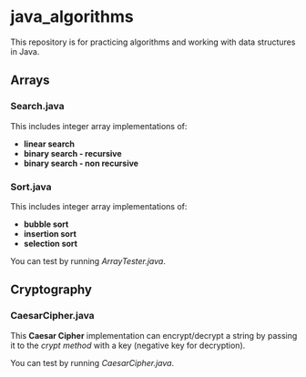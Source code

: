 # java_algorithms

This repository is for practicing algorithms and working with data structures in Java.

## Arrays

### Search.java
This includes integer array implementations of:
- **linear search**
- **binary search - recursive**
- **binary search - non recursive**

### Sort.java
This includes integer array implementations of:
- **bubble sort**
- **insertion sort**
- **selection sort**


You can test by running *ArrayTester.java*.

## Cryptography

### CaesarCipher.java

This **Caesar Cipher** implementation can encrypt/decrypt a string by passing it to the *crypt method* with a key (negative key for decryption).

You can test by running *CaesarCipher.java*.

